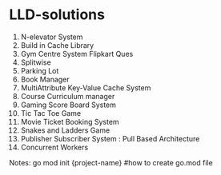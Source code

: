 # LLD-solutions
1. N-elevator System
2. Build in Cache Library
3. Gym Centre System Flipkart Ques
4. Splitwise
5. Parking Lot
6. Book Manager
7. MultiAttribute Key-Value Cache System
8. Course Curriculum manager
9. Gaming Score Board System
10. Tic Tac Toe Game
11. Movie Ticket Booking System
12. Snakes and Ladders Game
13. Publisher Subscriber System : Pull Based Architecture
14. Concurrent Workers

Notes:
go mod init {project-name} #how to create go.mod file
